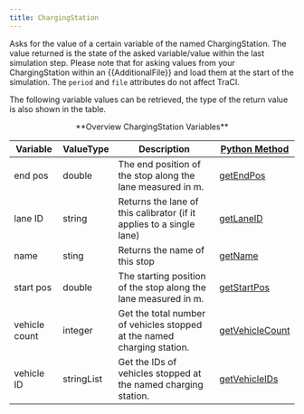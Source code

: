 ```yaml
---
title: ChargingStation
---
```


Asks for the value of a certain variable of the named ChargingStation.
The value returned is the state of the asked variable/value within the
last simulation step. Please note that for asking values from your
ChargingStation within an {{AdditionalFile}} and load them at the start of the simulation. The `period` and `file`
attributes do not affect TraCI.

The following variable values can be retrieved, the type of the return
value is also shown in the table.

<center>
**Overview ChargingStation Variables**
</center>

| Variable                                     | ValueType           | Description       |  [Python Method](../TraCI/Interfacing_TraCI_from_Python.md)    |
| -------------------------------------------- | ------------------- | ----------------- | -------------------------------------------------------------- |
| end pos                                  | double          | The end position of the stop along the lane measured in m.  | [getEndPos](https://sumo.dlr.de/pydoc/traci._chargingstation.html#ChargingStationDomain-getEndPos) |    
| lane ID                                  | string          | Returns the lane of this calibrator (if it applies to a single lane)   | [getLaneID](https://sumo.dlr.de/pydoc/traci._chargingstation.html#ChargingStationDomain-getLaneID) |    
| name                                 | sting          | Returns the name of this stop   | [getName](https://sumo.dlr.de/pydoc/traci._chargingstation.html#ChargingStationDomain-getName) |    
| start pos                                  | double          | The starting position of the stop along the lane measured in m.   | [getStartPos](https://sumo.dlr.de/pydoc/traci._chargingstation.html#ChargingStationDomain-getStartPos) |    
| vehicle count                     | integer   | Get the total number of vehicles stopped at the named charging station.  | [getVehicleCount](https://sumo.dlr.de/pydoc/traci._chargingstation.html#ChargingStationDomain-getVehicleCount) |    
| vehicle ID                         | stringList          | Get the IDs of vehicles stopped at the named charging station.   | [getVehicleIDs](https://sumo.dlr.de/pydoc/traci._chargingstation.html#ChargingStationDomain-getVehicleIDs) |    

